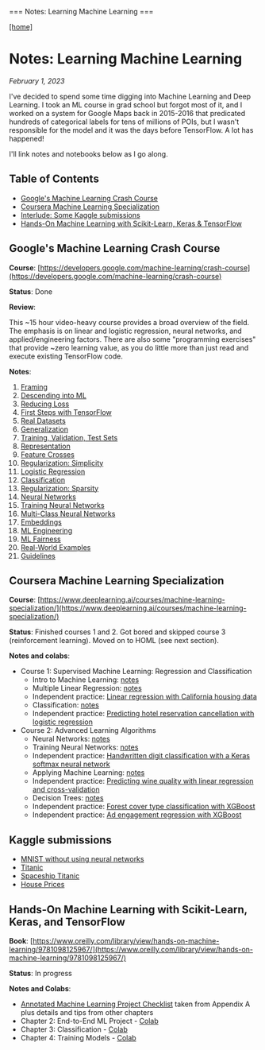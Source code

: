 === Notes: Learning Machine Learning ===


[[home]](/)

# Notes: Learning Machine Learning

_February 1, 2023_

I've decided to spend some time digging into Machine Learning and Deep Learning.
I took an ML course in grad school but forgot most of it, and I worked on a
system for Google Maps back in 2015-2016 that predicated hundreds of categorical
labels for tens of millions of POIs, but I wasn't responsible for the model and
it was the days before TensorFlow. A lot has happened!

I'll link notes and notebooks below as I go along.

## Table of Contents

-   [Google's Machine Learning Crash Course](#google-s-machine-learning-crash-course)
-   [Coursera Machine Learning Specialization](#coursera-machine-learning-specialization)
-   [Interlude: Some Kaggle submissions](#kaggle-submissions)
-   [Hands-On Machine Learning with Scikit-Learn, Keras & TensorFlow](#hands-on-machine-learning-with-scikit-learn-keras-and-tensorflow)

## Google's Machine Learning Crash Course

**Course**: [https://developers.google.com/machine-learning/crash-course](https://developers.google.com/machine-learning/crash-course)

**Status**: Done

**Review**:

This ~15 hour video-heavy course provides a broad overview of the field. The
emphasis is on linear and logistic regression, neural networks, and
applied/engineering factors. There are also some "programming exercises" that
provide ~zero learning value, as you do little more than just read and execute
existing TensorFlow code.

**Notes**:

1. [Framing](/mlcc/mlcc-1-framing.pdf)
2. [Descending into ML](/mlcc/mlcc-2-descending-into-ml.pdf)
3. [Reducing Loss](/mlcc/mlcc-3-reducing-loss.pdf)
4. [First Steps with TensorFlow](/mlcc/mlcc-4-first-steps-tf.pdf)
5. [Real Datasets](/mlcc/mlcc-5-real-dataset.pdf)
6. [Generalization](/mlcc/mlcc-6-generalization.pdf)
7. [Training, Validation, Test Sets](/mlcc/mlcc-7-train-validate-test.pdf)
8. [Representation](/mlcc/mlcc-8-representation.pdf)
9. [Feature Crosses](/mlcc/mlcc-9-feature-crosses.pdf)
10. [Regularization: Simplicity](/mlcc/mlcc-10-regularization-simplicity.pdf)
11. [Logistic Regression](/mlcc/mlcc-11-logistic-regression.pdf)
12. [Classification](/mlcc/mlcc-12-classification.pdf)
13. [Regularization: Sparsity](/mlcc/mlcc-13-regularization-sparsity.pdf)
14. [Neural Networks](/mlcc/mlcc-14-neural-nets.pdf)
15. [Training Neural Networks](/mlcc/mlcc-15-training-neural-nets.pdf)
16. [Multi-Class Neural Networks](/mlcc/mlcc-16-multi-class-nns.pdf)
17. [Embeddings](/mlcc/mlcc-17-embeddings.pdf)
18. [ML Engineering](/mlcc/mlcc-18-ml-eng.pdf)
19. [ML Fairness](/mlcc/mlcc-19-fairness.pdf)
20. [Real-World Examples](/mlcc/mlcc-20-examples.pdf)
21. [Guidelines](/mlcc/mlcc-21-guidelines.pdf)

## Coursera Machine Learning Specialization

**Course**: [https://www.deeplearning.ai/courses/machine-learning-specialization/](https://www.deeplearning.ai/courses/machine-learning-specialization/)

**Status**: Finished courses 1 and 2. Got bored and skipped course 3 (reinforcement learning). Moved on to HOML (see next section).

**Notes and colabs**:

-   Course 1: Supervised Machine Learning: Regression and Classification
    -   Intro to Machine Learning: [notes](/coursera/coursera-ml-c1-wk1.pdf)
    -   Multiple Linear Regression: [notes](/coursera/coursera-ml-c1-wk2.pdf)
    -   Independent practice: [Linear regression with California housing data](https://colab.research.google.com/drive/1zj7b3Bzh7T9HCPQDM90zL6J0IM22Dvoa?usp=sharing)
    -   Classification: [notes](/coursera/coursera-ml-c1-wk3.pdf)
    -   Independent practice: [Predicting hotel reservation cancellation with logistic regression](https://colab.research.google.com/drive/1-ixQMV5EwC7emLaUO9KN9oTMV1Oz8TC7#scrollTo=NFDcZ_FO01LX)
-   Course 2: Advanced Learning Algorithms
    -   Neural Networks: [notes](/coursera/coursera-ml-c2-wk1.pdf)
    -   Training Neural Networks: [notes](/coursera/coursera-ml-c2-wk2.pdf)
    -   Independent practice: [Handwritten digit classification with a Keras softmax neural network](https://colab.research.google.com/drive/1kPpnrJMVmmQ_tsnacmWSXSj9GdHPXG-H)
    -   Applying Machine Learning: [notes](/coursera/coursera-ml-c2-wk3.pdf)
    -   Independent practice: [Predicting wine quality with linear regression and cross-validation](https://colab.research.google.com/drive/1oZw2dA2rFpjYHeqgLm3Ebj2QS87_Al_s)
    -   Decision Trees: [notes](/coursera/coursera-ml-c2-wk4.pdf)
    -   Independent practice: [Forest cover type classification with XGBoost](https://colab.research.google.com/drive/1tCq19-iw8tLTT_foiI1w_D0YMnaBPmAx?usp=sharing)
    -   Independent practice: [Ad engagement regression with XGBoost](https://colab.research.google.com/drive/1mWdS4MMhtpvYqjK8vQcThXS7I90fqO8E)

## Kaggle submissions

-   [MNIST without using neural networks](https://www.kaggle.com/dhconnelly/mnist-without-neural-nets)
-   [Titanic](https://www.kaggle.com/code/dhconnelly/titanic)
-   [Spaceship Titanic](https://www.kaggle.com/code/dhconnelly/spaceship-titanic/notebook)
-   [House Prices](https://www.kaggle.com/code/dhconnelly/house-prices)

## Hands-On Machine Learning with Scikit-Learn, Keras, and TensorFlow

**Book**: [https://www.oreilly.com/library/view/hands-on-machine-learning/9781098125967/](https://www.oreilly.com/library/view/hands-on-machine-learning/9781098125967/)

**Status**: In progress

**Notes and Colabs**:

-   [Annotated Machine Learning Project Checklist](/ml-project-checklist.html) taken from Appendix A plus details and tips from other chapters
-   Chapter 2: End-to-End ML Project - [Colab](https://colab.research.google.com/drive/18JrgQZ3DRNn3qXmExQKAR9kuHNKOAdnn?usp=sharing)
-   Chapter 3: Classification - [Colab](https://colab.research.google.com/drive/1mhl0SME75Fsa9fd11hDHCYJ-8D0A9OjK)
-   Chapter 4: Training Models - [Colab](https://colab.research.google.com/drive/1YBZ9bZXJqzpxEEu9rNnRLZVaY3WeOdqC)
